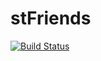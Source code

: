 # stFriends
[![Build Status](https://travis-ci.org/shepherdjerred-minecraft/stFriends.svg?branch=master)](https://travis-ci.org/shepherdjerred-minecraft/stFriends)
